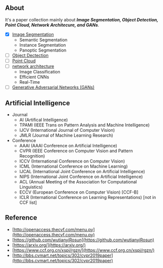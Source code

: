 ## About
It's a paper collection mainly about ***Image Segmentation, Object Detection, Point Cloud, Network Architecure, and GANs***. 

- [X] [Image Segmentation](https://github.com/zhulf0804/Segmentation-Papers/blob/master/segmentation.md)
	+ Semantic Segmentation
	+ Instance Segmentation
	+ Panoptic Segmentation
- [ ] [Object Dectection](https://github.com/zhulf0804/Segmentation-Papers/blob/master/detection.md)
- [ ] [Point Cloud](https://github.com/zhulf0804/Segmentation-Papers/blob/master/point_cloud.md)
- [ ] [network architecture](https://github.com/zhulf0804/Segmentation-Papers/blob/master/network.md)
	+ Image Classification
	+ Efficient CNNs
	+ Real-Time
- [ ] [Generative Adversarial Networks (GANs)](https://github.com/zhulf0804/Segmentation-Papers/blob/master/gan.md)

## Artificial Intelligence
+ Journal
	+ AI (Artifical Intelligence)
	+ TPAMI (IEEE Trans on Pattern Analysis and Machine Intelligence)
	+ IJCV (International Journal of Computer Vision)
	+ JMLR (Journal of Machine Learning Research)
+ Conference
	+ AAAI (AAAI Conference on Artificial Intelligence)
	+ CVPR (IEEE Conference on Computer Vision and Pattern Recognition)
	+ ICCV (International Conference on Computer Vision)
	+ ICML (International Conference on Machine Learning)
	+ IJCAL (International Joint Conference on Artificial Intelligence)
	+ NIPS (International Joint Conference on Artificial Intelligence)
	+ ACL (Annual Meeting of the Association for Computational Linguistics)
	+ ECCV (European Conference on Computer Vision) [CCF-B]
	+ ICLR (International Conference on Learning Representations) [not in CCF list]


## Reference

+ [http://openaccess.thecvf.com/menu.py](http://openaccess.thecvf.com/menu.py)
+ [https://github.com/wutianyiRosun](https://github.com/wutianyiRosun)
+ [https://arxiv.org/](https://arxiv.org/)
+ [https://www.ccf.org.cn/xspj/rgzn/](https://www.ccf.org.cn/xspj/rgzn/)
+ [http://bbs.cvmart.net/topics/302/cvpr2019paper](http://bbs.cvmart.net/topics/302/cvpr2019paper)